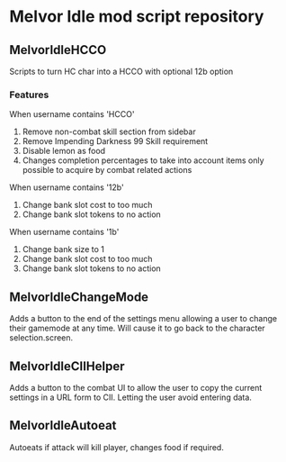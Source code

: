 # Melvor Idle mod script repository

## MelvorIdleHCCO
Scripts to turn HC char into a HCCO with optional 12b option
### Features

When username contains 'HCCO'
1. Remove non-combat skill section from sidebar
1. Remove Impending Darkness 99 Skill requirement
1. Disable lemon as food
1. Changes completion percentages to take into account items only possible to acquire by combat related actions

When username contains '12b'
1. Change bank slot cost to too much
1. Change bank slot tokens to no action

When username contains '1b'
1. Change bank size to 1
1. Change bank slot cost to too much
1. Change bank slot tokens to no action

## MelvorIdleChangeMode

Adds a button to the end of the settings menu allowing a user to change their gamemode at any time. Will cause it to go back to the character selection.screen.

## MelvorIdleCIIHelper

Adds a button to the combat UI to allow the user to copy the current settings in a URL form to CII. Letting the user avoid entering data.

## MelvorIdleAutoeat

Autoeats if attack will kill player, changes food if required.
